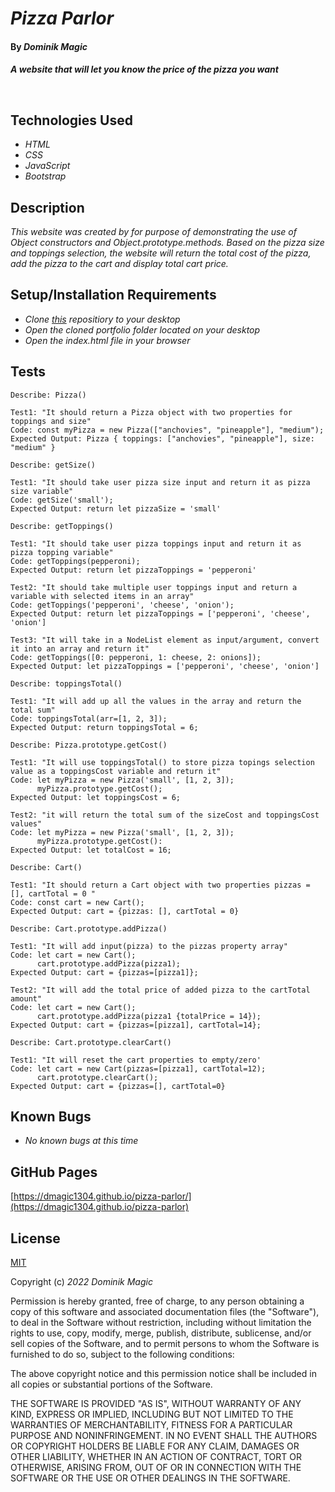 # _Pizza Parlor_

#### By _**Dominik Magic**_

#### _A website that will let you know the price of the pizza you want_<p>&nbsp;</p>  

## Technologies Used

* _HTML_
* _CSS_
* _JavaScript_
* _Bootstrap_

## Description

_This website was created by for purpose of demonstrating the use of Object constructors and Object.prototype.methods. Based on the pizza size and toppings selection, the website will return the total cost of the pizza, add the pizza to the cart and display total cart price._

## Setup/Installation Requirements

* _Clone [this](https://github.com/dmagic1304/pizza-parlor) repositiory to your desktop_
* _Open the cloned portfolio folder located on your desktop_
* _Open the index.html file in your browser_

## Tests

```
Describe: Pizza()

Test1: "It should return a Pizza object with two properties for toppings and size"
Code: const myPizza = new Pizza(["anchovies", "pineapple"], "medium");
Expected Output: Pizza { toppings: ["anchovies", "pineapple"], size: "medium" }

Describe: getSize()

Test1: "It should take user pizza size input and return it as pizza size variable"
Code: getSize('small');
Expected Output: return let pizzaSize = 'small'

Describe: getToppings()

Test1: "It should take user pizza toppings input and return it as pizza topping variable"
Code: getToppings(pepperoni);
Expected Output: return let pizzaToppings = 'pepperoni'

Test2: "It should take multiple user toppings input and return a variable with selected items in an array"
Code: getToppings('pepperoni', 'cheese', 'onion');
Expected Output: return let pizzaToppings = ['pepperoni', 'cheese', 'onion']

Test3: "It will take in a NodeList element as input/argument, convert it into an array and return it"
Code: getToppings([0: pepperoni, 1: cheese, 2: onions]);
Expected Output: let pizzaToppings = ['pepperoni', 'cheese', 'onion']

Describe: toppingsTotal()

Test1: "It will add up all the values in the array and return the total sum"
Code: toppingsTotal(arr=[1, 2, 3]);
Expected Output: return toppingsTotal = 6;

Describe: Pizza.prototype.getCost()

Test1: "It will use toppingsTotal() to store pizza topings selection value as a toppingsCost variable and return it"
Code: let myPizza = new Pizza('small', [1, 2, 3]); 
      myPizza.prototype.getCost();
Expected Output: let toppingsCost = 6;

Test2: "it will return the total sum of the sizeCost and toppingsCost values"
Code: let myPizza = new Pizza('small', [1, 2, 3]);
      myPizza.prototype.getCost():
Expected Output: let totalCost = 16;

Describe: Cart()

Test1: "It should return a Cart object with two properties pizzas = [], cartTotal = 0 "
Code: const cart = new Cart();
Expected Output: cart = {pizzas: [], cartTotal = 0}

Describe: Cart.prototype.addPizza()

Test1: "It will add input(pizza) to the pizzas property array"
Code: let cart = new Cart();
      cart.prototype.addPizza(pizza1);
Expected Output: cart = {pizzas=[pizza1]};

Test2: "It will add the total price of added pizza to the cartTotal amount"
Code: let cart = new Cart(); 
      cart.prototype.addPizza(pizza1 {totalPrice = 14});
Expected Output: cart = {pizzas=[pizza1], cartTotal=14};

Describe: Cart.prototype.clearCart()

Test1: "It will reset the cart properties to empty/zero'
Code: let cart = new Cart(pizzas=[pizza1], cartTotal=12);
      cart.prototype.clearCart();
Expected Output: cart = {pizzas=[], cartTotal=0}
```

## Known Bugs

* _No known bugs at this time_

## GitHub Pages

[https://dmagic1304.github.io/pizza-parlor/](https://dmagic1304.github.io/pizza-parlor)

## License

[MIT](https://choosealicense.com/licenses/mit/)

Copyright (c) _2022_ _Dominik Magic_

Permission is hereby granted, free of charge, to any person obtaining a copy
of this software and associated documentation files (the "Software"), to deal
in the Software without restriction, including without limitation the rights
to use, copy, modify, merge, publish, distribute, sublicense, and/or sell
copies of the Software, and to permit persons to whom the Software is
furnished to do so, subject to the following conditions:

The above copyright notice and this permission notice shall be included in all
copies or substantial portions of the Software.

THE SOFTWARE IS PROVIDED "AS IS", WITHOUT WARRANTY OF ANY KIND, EXPRESS OR
IMPLIED, INCLUDING BUT NOT LIMITED TO THE WARRANTIES OF MERCHANTABILITY,
FITNESS FOR A PARTICULAR PURPOSE AND NONINFRINGEMENT. IN NO EVENT SHALL THE
AUTHORS OR COPYRIGHT HOLDERS BE LIABLE FOR ANY CLAIM, DAMAGES OR OTHER
LIABILITY, WHETHER IN AN ACTION OF CONTRACT, TORT OR OTHERWISE, ARISING FROM,
OUT OF OR IN CONNECTION WITH THE SOFTWARE OR THE USE OR OTHER DEALINGS IN THE
SOFTWARE.